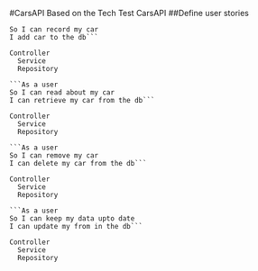 ﻿#CarsAPI
Based on the Tech Test CarsAPI
##Define user stories

```As a user  
So I can record my car
I add car to the db```

Controller
  Service
  Repository

```As a user
So I can read about my car
I can retrieve my car from the db```

Controller
  Service
  Repository

```As a user
So I can remove my car
I can delete my car from the db```

Controller
  Service
  Repository

```As a user
So I can keep my data upto date
I can update my from in the db```

Controller
  Service
  Repository

